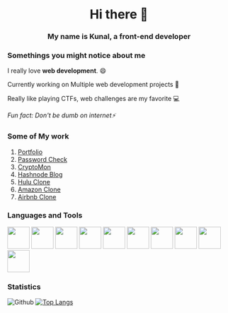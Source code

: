<h1 align="center"> Hi there 👋 </h1>

<h3 align="center"> My name is Kunal, a front-end developer</h3>


### Somethings you might notice about me

I really love **web development**. :smile:

Currently working on Multiple web development projects 🔭

Really like playing CTFs, web challenges are my favorite :computer:

_Fun fact: Don't be dumb on internet⚡_
<!--
**blackviking27/blackviking27** is a ✨ _special_ ✨ repository because its `README.md` (this file) appears on your GitHub profile.

Here are some ideas to get you started:

- 🔭 I’m currently working on ...
- 🌱 I’m currently learning ...
- 👯 I’m looking to collaborate on ...
- 🤔 I’m looking for help with ...
- 💬 Ask me about ...
- 📫 How to reach me: ...
- 😄 Pronouns: ...
- ⚡ Fun fact: ...
-->
### Some of My work
1. [Portfolio](https://new-ab.netlify.app/)
2. [Password Check](https://passcheck.netlify.app/)
3. [CryptoMon](https://addons.mozilla.org/en-US/firefox/addon/crypto-monitor/)
4. [Hashnode Blog](https://blacviking.hashnode.dev/)
5. [Hulu Clone](https://hulu-clone-build.vercel.app/)
6. [Amazon Clone](https://amazon-clone-nine-tan.vercel.app/)
7. [Airbnb Clone](https://airbnb-clone-one-rho-40.vercel.app/)

### Languages and Tools
<span>
  <img src="https://cdn.jsdelivr.net/gh/devicons/devicon/icons/java/java-original.svg" width="50" height="50">
  
  <img src="https://cdn.jsdelivr.net/gh/devicons/devicon/icons/javascript/javascript-plain.svg" width="50" height="50">
  
  <img src="https://cdn.jsdelivr.net/gh/devicons/devicon/icons/react/react-original.svg" width="50" height="50">
  
  <img src="https://cdn.jsdelivr.net/gh/devicons/devicon/icons/nextjs/nextjs-original.svg" width="50" height="50">
  
  <img src="https://cdn.jsdelivr.net/gh/devicons/devicon/icons/html5/html5-original.svg" width="50" height="50">
  
  <img src="https://cdn.jsdelivr.net/gh/devicons/devicon/icons/css3/css3-original.svg" width="50" height="50">
  
  <img src="https://cdn.jsdelivr.net/gh/devicons/devicon/icons/tailwindcss/tailwindcss-original-wordmark.svg" width="50" height="50">
  
  <img src="https://cdn.jsdelivr.net/gh/devicons/devicon/icons/bootstrap/bootstrap-original.svg" width="50" height="50">
  
  <img src="https://cdn.jsdelivr.net/gh/devicons/devicon/icons/python/python-original.svg" width="50" height="50">
  
  <img src="https://cdn.jsdelivr.net/gh/devicons/devicon/icons/git/git-original.svg" width="50" height="50">
</span>

### Statistics
![Github](https://github-readme-stats.vercel.app/api?username=kunaaal13&count_private=true&show_icons=true&include_all_commits=true&theme=radical)
[![Top Langs](https://github-readme-stats.vercel.app/api/top-langs/?username=kunaaal13&langs_count=8&layout=compact&theme=radical)](https://github.com/kunaaal13/github-readme-stats)
